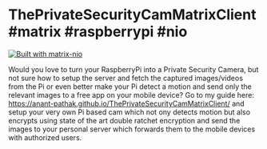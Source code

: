 # ThePrivateSecurityCamMatrixClient #matrix #raspberrypi #nio
<a class="reference external image-reference" href="https://github.com/poljar/matrix-nio"><img alt="Built with matrix-nio" src="https://img.shields.io/badge/built%20with-matrix--nio-brightgreen"></a>

Would you love to turn your RaspberryPi into a Private Security Camera, but not sure how to setup the server and fetch the captured images/videos from the Pi or even better make your Pi detect a motion and send only the relevant images to a free app on your mobile device? 
Go to my guide here: https://anant-pathak.github.io/ThePrivateSecurityCamMatrixClient/ and setup your very own Pi based cam which not ony detects motion but also encrypts using state of the art double ratchet encryption and send the images to your personal server which forwards them to the mobile devices with authorized users.
